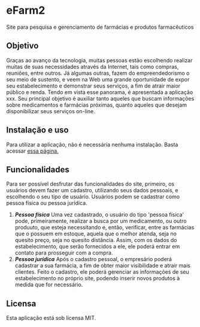 # eFarm2
Site para pesquisa e gerenciamento de farmácias e produtos farmacêuticos

## Objetivo
Graças ao avanço da tecnologia, muitas pessoas estão escolhendo realizar muitas de suas necessidades através
da Internet, tais como compras, reuniões, entre outros. Já algumas outras, fazem do empreendedorismo o seu meio de sustento, e
veem na Web uma grande oportunidade de expor seu estabelecimento e demonstrar seus serviços, a fim de atrair maior público
e renda.
Tendo em vista esse panorama, é apresentada a aplicação xxx. Seu principal objetivo é auxiliar tanto aqueles que buscam informações
sobre medicamentos e farmácias próximas, quanto aqueles que desejam disponibilizar seus serviços on-line.

## Instalação e uso
Para utilizar a aplicação, não é necessária nenhuma instalação. Basta acessar [essa página.](https://gpsp-efarm2.herokuapp.com/)

## Funcionalidades
Para ser possível desfrutar das funcionalidades do site, primeiro, os usuários devem fazer um cadastro, utilizando seus dados pessoais,
e escolhendo o seu tipo de usuário. Usuários podem se cadastrar como pessoa física ou pessoa jurídica.
1. ***Pessoa física***
   Uma vez cadastrado, o usuário do tipo 'pessoa física' pode, primeiramente, realizar a busca por um medicamento, ou outro produuto, que esteja necessitando
   e, então, verificar, entre as farmácias que o possuem em estoque, aquela que o melhor atenda, seja no quesito preço, seja no quesito distância. Assim,
   com os dados do estabelecimento, que serão fornecidos a ele, ele poderá entrar em contato para prosseguir com a compra.
2. ***Pessoa jurídica***
   Após o cadastro pessoal, o empresário poderá cadastrar a sua farmácia, a fim de obter maior visibilidade e atrair mais clientes. Feito o cadastro,
   ele poderá gerenciar as informações de seu estabelecimento no próprio site, podendo inserir novos produtos à medida que for necessário.

## Licensa
Esta aplicação está sob licensa MIT.